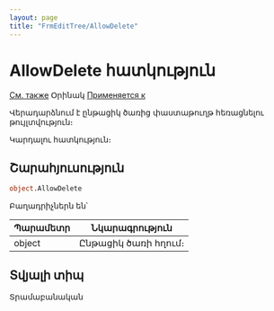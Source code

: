 ```yaml
---
layout: page
title: "FrmEditTree/AllowDelete"
---
```

 
# AllowDelete հատկություն

[См. также](../FrmEditTree.md) Օրինակ [Применяется к](../FrmEditTree.md)
 

Վերադարձնում է ընթացիկ ծառից փաստաթուղթ հեռացնելու թույլտվություն։

Կարդալու հատկություն։ 

## Շարահյուսություն

``` vb
object.AllowDelete
```
Բաղադրիչներն են՝

  
| Պարամետր | Նկարագրություն |
|--|--|
| object | Ընթացիկ ծառի հղում։ |


## Տվյալի տիպ

Տրամաբանական 